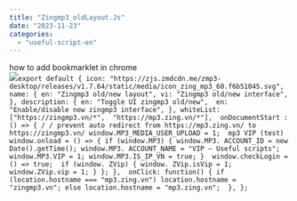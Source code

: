 ```yaml
---
title: "Zingmp3_oldLayout.Js"
date: "2023-11-23"
categories: 
  - "useful-script-en"
---
```


how to add bookmarklet in chrome  
![](https://camo.githubusercontent.com/5f21e427a7d3ee887313a4f9b1ab033e6462db47ca299bf3f7e2d81a0ce854bd/68747470733a2f2f696d672e7765626e6f74732e636f6d2f323031392f30342f447261672d616e642d44726f702d4c696e6b732d696e2d4368726f6d652e706e67)`export default { icon: "https://zjs.zmdcdn.me/zmp3-desktop/releases/v1.7.64/static/media/icon_zing_mp3_60.f6b51045.svg", name: { en: "Zingmp3 old/new layout", vi: "Zingmp3 old/new interface", }, description: { en: "Toggle UI zingmp3 old/new",  en: "Enable/disable new zingmp3 interface", }, whiteList: ["https://zingmp3.vn/*",  "https://mp3.zing.vn/*"],  onDocumentStart : () => { / / prevent auto redirect from https://mp3.zing.vn/ to https://zingmp3.vn/ window.MP3_MEDIA_USER_UPLOAD = 1;  mp3 VIP (test) window.onload = () => { if (window.MP3) { window.MP3. ACCOUNT_ID = new Date().getTime(); window.MP3. ACCOUNT_NAME = "VIP – Useful scripts"; window.MP3.VIP = 1; window.MP3.IS_IP_VN = true; }  window.checkLogin = () => true;  if (window. ZVip) { window. ZVip.isVip = 1; window.ZVip.vip = 1; } }; },  onClick: function() { if (location.hostname === "mp3.zing.vn") location.hostname = "zingmp3.vn"; else location.hostname = "mp3.zing.vn";  }, };`
